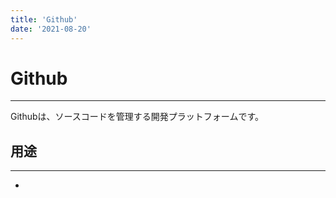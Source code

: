 ```yaml
---
title: 'Github'
date: '2021-08-20'
---
```


# Github
---

Githubは、ソースコードを管理する開発プラットフォームです。

## 用途
---

-